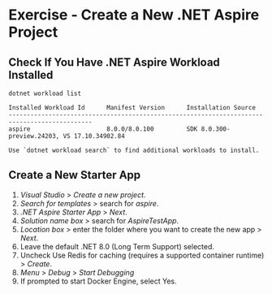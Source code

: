 # Exercise - Create a New .NET Aspire Project

## Check If You Have .NET Aspire Workload Installed
```
dotnet workload list

Installed Workload Id      Manifest Version      Installation Source
---------------------------------------------------------------------------------------------
aspire                     8.0.0/8.0.100         SDK 8.0.300-preview.24203, VS 17.10.34902.84

Use `dotnet workload search` to find additional workloads to install.

```

## Create a New Starter App
1. *Visual Studio* > *Create a new project*.
2. *Search for templates* > search for *aspire*.
3. *.NET Aspire Starter App* > *Next*.
4. *Solution name box* > search for *AspireTestApp*.
5. *Location box* > enter the folder where you want to create the new app > *Next*.
6. Leave the default .NET 8.0 (Long Term Support) selected.
7. Uncheck Use Redis for caching (requires a supported container runtime) > *Create*.
8. *Menu* > *Debug* > *Start Debugging*
9. If prompted to start Docker Engine, select Yes.
